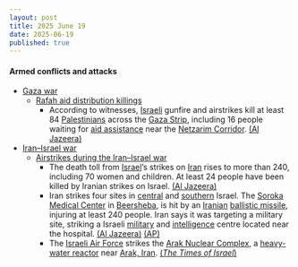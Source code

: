 ```yaml
---
layout: post
title: 2025 June 19
date: 2025-06-19
published: true
---
```



#### Armed conflicts and attacks

* [Gaza war](https://en.wikipedia.org/wiki/Gaza_war "Gaza war")
  * [Rafah aid distribution killings](https://en.wikipedia.org/wiki/Rafah_aid_distribution_killings "Rafah aid distribution killings")
    * According to witnesses, [Israeli](https://en.wikipedia.org/wiki/Israel_Defense_Forces "Israel Defense Forces") gunfire and airstrikes kill at least 84 [Palestinians](https://en.wikipedia.org/wiki/Palestinians "Palestinians") across the [Gaza Strip](https://en.wikipedia.org/wiki/Gaza_Strip "Gaza Strip"), including 16 people waiting for [aid assistance](https://en.wikipedia.org/wiki/Humanitarian_aid_during_the_Gaza_war "Humanitarian aid during the Gaza war") near the [Netzarim Corridor](https://en.wikipedia.org/wiki/Netzarim_Corridor "Netzarim Corridor"). [(Al Jazeera)](https://www.aljazeera.com/news/2025/6/19/israeli-attacks-kill-at-least-81-people-including-aid-seekers-in-gaza)
* [Iran–Israel war](https://en.wikipedia.org/wiki/Iran%E2%80%93Israel_war "Iran–Israel war")
  * [Airstrikes during the Iran–Israel war](https://en.wikipedia.org/wiki/List_of_airstrikes_during_the_Iran%E2%80%93Israel_war "List of airstrikes during the Iran–Israel war")
    * The death toll from [Israel](https://en.wikipedia.org/wiki/Israel "Israel")’s strikes on [Iran](https://en.wikipedia.org/wiki/Iran "Iran") rises to more than 240, including 70 women and children. At least 24 people have been killed by Iranian strikes on Israel. [(Al Jazeera)](https://www.aljazeera.com/news/liveblog/2025/6/19/live-israel-attacks-iran-security-agency-trump-mulls-joining-conflict)
    * Iran strikes four sites in [central](https://en.wikipedia.org/wiki/Central_District_%28Israel%29 "Central District (Israel)") and [southern](https://en.wikipedia.org/wiki/Southern_District_%28Israel%29 "Southern District (Israel)") Israel. The [Soroka Medical Center](https://en.wikipedia.org/wiki/Soroka_Medical_Center "Soroka Medical Center") in [Beersheba](https://en.wikipedia.org/wiki/Beersheba "Beersheba"), is hit by an [Iranian](https://en.wikipedia.org/wiki/Islamic_Republic_of_Iran_Armed_Forces "Islamic Republic of Iran Armed Forces") [ballistic missile](https://en.wikipedia.org/wiki/Ballistic_missile "Ballistic missile"), injuring at least 240 people. Iran says it was targeting a military site, striking a Israeli [military](https://en.wikipedia.org/wiki/Israel_Defense_Forces "Israel Defense Forces") and [intelligence](https://en.wikipedia.org/wiki/Israeli_Intelligence_Community "Israeli Intelligence Community") centre located near the hospital. [(Al Jazeera)](https://www.aljazeera.com/news/2025/6/19/israel-attacks-irans-arak-nuclear-reactor-as-iran-strikes-israeli-hospital) [(AP)](https://apnews.com/article/israel-iran-attacks-nuclear-news-06-19-2025-b508817b78ed8d2f6067c1516215cf94)
    * The [Israeli Air Force](https://en.wikipedia.org/wiki/Israeli_Air_Force "Israeli Air Force") strikes the [Arak Nuclear Complex](https://en.wikipedia.org/wiki/IR-40 "IR-40"), a [heavy-water reactor](https://en.wikipedia.org/wiki/Heavy-water_reactor "Heavy-water reactor") near [Arak, Iran](https://en.wikipedia.org/wiki/Arak%2C_Iran "Arak, Iran"). [(*The Times of Israel*)](https://www.timesofisrael.com/idf-strikes-irans-arak-heavy-water-reactor-natanz-site-used-for-nuclear-development/)
